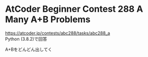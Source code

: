 # AtCoder Beginner Contest 288 A Many A+B Problems  
https://atcoder.jp/contests/abc288/tasks/abc288_a  
Python (3.8.2)で回答  

A+Bをどんどん出してく
